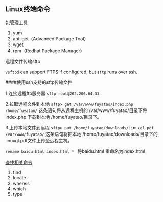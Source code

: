 Linux终端命令
---

包管理工具

1. yum
2. apt-get（Advanced Package Tool）
3. wget
4. rpm（Redhat Package Manager）

远程文件传输sftp

`vsftpd` can support FTPS if configured, but `sftp` runs over ssh.
		
####使用ssh支持的sftp传输文件

1.连接远程ftp服务器
`sftp root@202.206.64.33`

2.拉取远程文件到本地
`sftp> get /var/www/fuyatao/index.php  /home/fuyatao/`
这条语句将从远程主机的  /var/www/fuyatao/目录下将 index.php 下载到本地  /home/fuyatao/目录下。

3.上传本地文件到远程
`sftp> put /home/fuyatao/downloads/Linuxgl.pdf /var/www/fuyatao/`
这条语句将把本地 /home/fuyatao/downloads/目录下的 linuxgl.pdf文件上传至远程主机。

`rename baidu.html index.html * ` 将baidu.html 重命名为index.html

[查找相关命令](http://www.ruanyifeng.com/blog/2009/10/5_ways_to_search_for_files_using_the_terminal.html)
1. find  
2. locate  
3. whereis  
4. which  
5. type  


